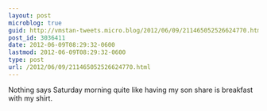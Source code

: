 ```yaml
---
layout: post
microblog: true
guid: http://vmstan-tweets.micro.blog/2012/06/09/211465052526624770.html
post_id: 3036411
date: 2012-06-09T08:29:32-0600
lastmod: 2012-06-09T08:29:32-0600
type: post
url: /2012/06/09/211465052526624770.html
---
```

Nothing says Saturday morning quite like having my son share is breakfast with my shirt.
